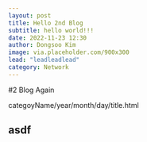 ```yaml
---
layout: post
title: Hello 2nd Blog
subtitle: hello world!!!
date: 2022-11-23 12:30
author: Dongsoo Kim
image: via.placeholder.com/900x300
lead: "leadleadlead"
category: Network
---
```


#2 Blog Again

categoyName/year/month/day/title.html

## asdf
